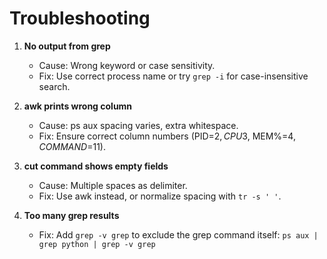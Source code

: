 # Troubleshooting

1. **No output from grep**
   - Cause: Wrong keyword or case sensitivity.
   - Fix: Use correct process name or try `grep -i` for case-insensitive search.

2. **awk prints wrong column**
   - Cause: ps aux spacing varies, extra whitespace.
   - Fix: Ensure correct column numbers (PID=$2, CPU%=$3, MEM%=$4, COMMAND=$11).

3. **cut command shows empty fields**
   - Cause: Multiple spaces as delimiter.
   - Fix: Use awk instead, or normalize spacing with `tr -s ' '`.

4. **Too many grep results**
   - Fix: Add `grep -v grep` to exclude the grep command itself:
     `ps aux | grep python | grep -v grep`
